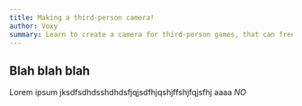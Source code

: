 ```yaml
---
title: Making a third-person camera!
author: Voxy
summary: Learn to create a camera for third-person games, that can freely orbit around the player!
---
```


## Blah blah blah
Lorem ipsum jksdfsdhdsshdhdsfjqjsdfhjqshjffshjfqjsfhj aaaa *NO*